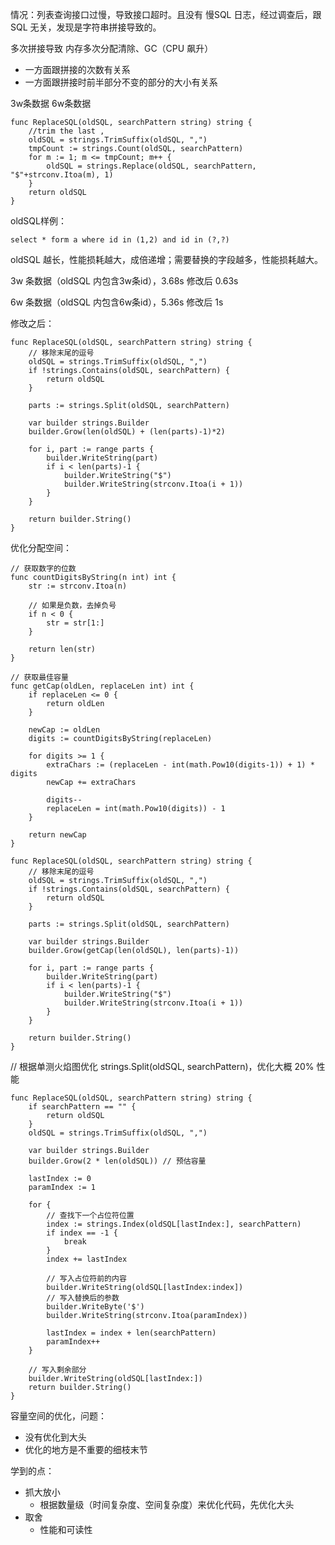 情况：列表查询接口过慢，导致接口超时。且没有 慢SQL 日志，经过调查后，跟 SQL 无关，发现是字符串拼接导致的。

多次拼接导致 内存多次分配清除、GC（CPU 飙升）

- 一方面跟拼接的次数有关系
- 一方面跟拼接时前半部分不变的部分的大小有关系

3w条数据 6w条数据

```text
func ReplaceSQL(oldSQL, searchPattern string) string {
	//trim the last ,
	oldSQL = strings.TrimSuffix(oldSQL, ",")
	tmpCount := strings.Count(oldSQL, searchPattern)
	for m := 1; m <= tmpCount; m++ {
		oldSQL = strings.Replace(oldSQL, searchPattern, "$"+strconv.Itoa(m), 1)
	}
	return oldSQL
}
```

oldSQL样例：

```text
select * form a where id in (1,2) and id in (?,?)
```

oldSQL 越长，性能损耗越大，成倍递增；需要替换的字段越多，性能损耗越大。

3w 条数据（oldSQL 内包含3w条id），3.68s 修改后 0.63s

6w 条数据（oldSQL 内包含6w条id），5.36s 修改后 1s

修改之后：

```text
func ReplaceSQL(oldSQL, searchPattern string) string {
	// 移除末尾的逗号
	oldSQL = strings.TrimSuffix(oldSQL, ",")
	if !strings.Contains(oldSQL, searchPattern) {
		return oldSQL
	}

	parts := strings.Split(oldSQL, searchPattern)

	var builder strings.Builder
	builder.Grow(len(oldSQL) + (len(parts)-1)*2)

	for i, part := range parts {
		builder.WriteString(part)
		if i < len(parts)-1 {
			builder.WriteString("$")
			builder.WriteString(strconv.Itoa(i + 1))
		}
	}

	return builder.String()
}
```

优化分配空间：

```text
// 获取数字的位数
func countDigitsByString(n int) int {
	str := strconv.Itoa(n)

	// 如果是负数，去掉负号
	if n < 0 {
		str = str[1:]
	}

	return len(str)
}

// 获取最佳容量
func getCap(oldLen, replaceLen int) int {
	if replaceLen <= 0 {
		return oldLen
	}

	newCap := oldLen
	digits := countDigitsByString(replaceLen)

	for digits >= 1 {
		extraChars := (replaceLen - int(math.Pow10(digits-1)) + 1) * digits
		newCap += extraChars

		digits--
		replaceLen = int(math.Pow10(digits)) - 1
	}

	return newCap
}

func ReplaceSQL(oldSQL, searchPattern string) string {
	// 移除末尾的逗号
	oldSQL = strings.TrimSuffix(oldSQL, ",")
	if !strings.Contains(oldSQL, searchPattern) {
		return oldSQL
	}

	parts := strings.Split(oldSQL, searchPattern)

	var builder strings.Builder
	builder.Grow(getCap(len(oldSQL), len(parts)-1))

	for i, part := range parts {
		builder.WriteString(part)
		if i < len(parts)-1 {
			builder.WriteString("$")
			builder.WriteString(strconv.Itoa(i + 1))
		}
	}

	return builder.String()
}
```

// 根据单测火焰图优化 strings.Split(oldSQL, searchPattern)，优化大概 20% 性能

```text
func ReplaceSQL(oldSQL, searchPattern string) string {
	if searchPattern == "" {
		return oldSQL
	}
	oldSQL = strings.TrimSuffix(oldSQL, ",")

	var builder strings.Builder
	builder.Grow(2 * len(oldSQL)) // 预估容量

	lastIndex := 0
	paramIndex := 1

	for {
		// 查找下一个占位符位置
		index := strings.Index(oldSQL[lastIndex:], searchPattern)
		if index == -1 {
			break
		}
		index += lastIndex

		// 写入占位符前的内容
		builder.WriteString(oldSQL[lastIndex:index])
		// 写入替换后的参数
		builder.WriteByte('$')
		builder.WriteString(strconv.Itoa(paramIndex))

		lastIndex = index + len(searchPattern)
		paramIndex++
	}

	// 写入剩余部分
	builder.WriteString(oldSQL[lastIndex:])
	return builder.String()
}
```

容量空间的优化，问题：

- 没有优化到大头
- 优化的地方是不重要的细枝末节

学到的点：

- 抓大放小
    - 根据数量级（时间复杂度、空间复杂度）来优化代码，先优化大头
- 取舍
    - 性能和可读性